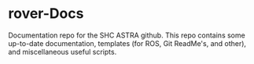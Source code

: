 # rover-Docs
Documentation repo for the SHC ASTRA github. This repo contains some up-to-date documentation, templates (for ROS, Git ReadMe's, and other), and miscellaneous useful scripts. 
